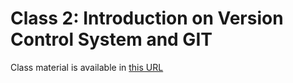 # Class 2: Introduction on Version Control System and GIT

Class material is available in [this URL](https://github.com/resourceful/lecture_dsa2017-1/tree/master/DSA02-GIT)